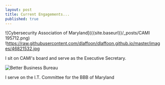 ```yaml
---
layout: post
title: Current Engagements...
published: true
---
```

![Cybersecurity Association of Maryland]({{site.baseurl}}/_posts/CAMI 195712.png)
!https://raw.githubusercontent.com/dlaffoon/dlaffoon.github.io/master/images/46821532.jpg

I sit on CAMI's board and serve as the Executive Secretary.

![Better Business Bureau]({{site.baseurl}}/_posts/BBB195501.png)

I serve on the I.T. Committee for the BBB of Maryland
